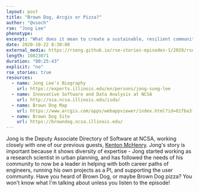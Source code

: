 ```yaml
---
layout: post
title: "Brown Dog, Arcgis or Pizza?"
author: "@vsoch"
rse: "Jong Lee"
phenotype: 
excerpt: "What does it mean to create a sustainable, resilient community?"
date: 2020-10-22 8:30:00
external_media: https://rseng.github.io/rse-stories-episodes-1/2020/rse-stories-jong-lee-episode-39.mp3
length: 10823071
duration: "00:25:43"
explicit: "no"
rse_stories: true
resources:
  - name: Jong Lee's Biography
    url: https://experts.illinois.edu/en/persons/jong-sung-lee
  - name: Innovative Software and Data Analysis at NCSA
    url: http://ssa.ncsa.illinois.edu/isda/
  - name: Brown Dog Map
    url: https://www.arcgis.com/apps/webappviewer/index.html?id=61fba3fd419045e48aa6ba759838387c
  - name: Brown Dog Site
    url: https://browndog.ncsa.illinois.edu/
--- 
```


Jong is the Deputy Associate Directory of Software at NCSA, working closely with
one of our previous guests, [Kenton McHenry](https://rseng.github.io/rse-stories/2020/kenton-mchenry/).
Jong's story is important because it shows diversity of expertise - Jong started
working as a research scientist in urban planning, and has followed the needs of
his community to now be a leader in helping with both career paths of engineers,
running his own projects as a PI, and supporting the user community. Have you heard
of Brown Dog, or maybe Brown Dog pizza? You won't know what I'm talking about unless
you listen to the episode!
